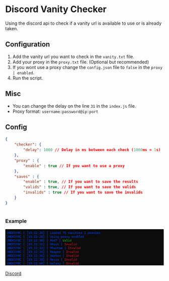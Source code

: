 # Discord Vanity Checker
Using the discord api to check if a vanity url is available to use or is already taken.

## Configuration
1. Add the vanity url you want to check in the `vanity.txt` file.
2. Add your proxy in the `proxy.txt` file. (Optional but recommended)
3. If you wont use a proxy change the `config.json` file to `false` in the `proxy | enabled`.
4. Run the script.

## Misc
- You can change the delay on the line `31` in the `index.js` file.
- Proxy format: `username:password@ip:port`

## Config
```json
{
    "checker": {
        "delay": 1000 // Delay in ms between each check (1000ms = 1s)
    },
    "proxy" : {
        "enable" : true // If you want to use a proxy
    },
    "saves" : {
        "enable" : true, // If you want to save the results
        "valids" : true, // If you want to save the valids
        "invalids" : true // If you want to save the invalids
    }
}
```
#
### Example
![Example](image.png)

[Discord](https://discord.gg/undesync)
